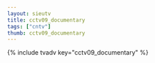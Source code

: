 ```yaml
--- 
layout: sieutv
title: cctv09_documentary
tags: ["cntv"]
thumb: cctv09_documentary
---
```

{% include tvadv key="cctv09_documentary" %}

